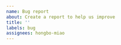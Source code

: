 ```yaml
---
name: Bug report
about: Create a report to help us improve
title: ''
labels: bug
assignees: hongbo-miao
---
```

